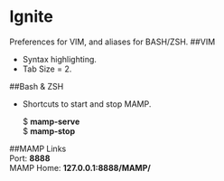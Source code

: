 Ignite
======
Preferences for VIM, and aliases for BASH/ZSH.
##VIM
* Syntax highlighting.  
* Tab Size = 2.  

##Bash & ZSH 
* Shortcuts to start and stop MAMP.  

    $ **mamp-serve**  
    $ **mamp-stop**  

##MAMP Links  
    Port: **8888**  
    MAMP Home: **127.0.0.1:8888/MAMP/**
